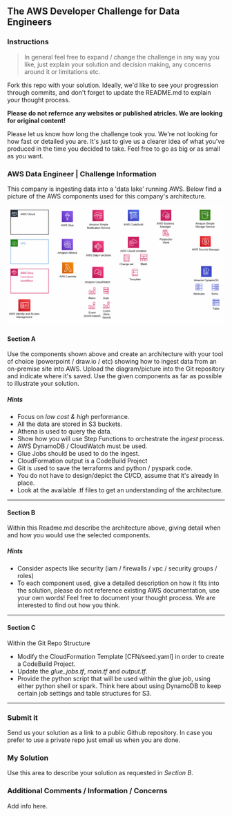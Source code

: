 ## The AWS Developer Challenge for Data Engineers
### Instructions

> In general feel free to expand / change the challenge in any way you like, just explain your solution and decision making, any concerns around it or limitations etc.

Fork this repo with your solution. Ideally, we'd like to see your progression through commits, and don't forget to update the README.md to explain your thought process.

**Please do not refernce any websites or published atricles. We are looking for original content!**

Please let us know how long the challenge took you. We're not looking for how fast or detailed you are. It's just to give us a clearer idea of what you've produced in the time you decided to take. Feel free to go as big or as small as you want.

### AWS Data Engineer | Challenge Information

This company is ingesting data into a 'data lake' running AWS. Below find a picture of the AWS components used for this company's architecture. 

![AWS-COMPONENTS](/media/awscp.png)

#### Section A
Use the components shown above and create an architecture with your tool of choice (powerpoint / draw.io / etc) showing how to ingest data from an on-premise site into AWS. Upload the diagram/picture into the Git repository and indicate where it's saved. Use the given components as far as possible to illustrate your solution.

##### Hints
* Focus on *low cost & high* performance.
* All the data are stored in S3 buckets.
* Athena is used to query the data.
* Show how you will use Step Functions to orchestrate the *ingest* process.
* AWS DynamoDB / CloudWatch must be used.
* Glue Jobs should be used to do the ingest.
* CloudFormation output is a CodeBuild Project
* Git is used to save the terraforms and python / pyspark code.
* You do not have to design/depict the CI/CD, assume that it's already in place.
* Look at the available .tf files to get an understanding of the architecture.
___

#### Section B
Within this Readme.md describe the architecture above, giving detail when and how you would use the selected components.
##### Hints
* Consider aspects like security (iam / firewalls / vpc / security groups / roles)
* To each component used, give a detailed description on how it fits into the solution, please do not reference existing AWS documentation, use your own words! Feel free to document your thought process. We are interested to find out how you think.
___

#### Section C
Within the Git Repo Structure
* Modify the CloudFormation Template [CFN/seed.yaml] in order to create a CodeBuild Project.
* Update the _glue_jobs.tf_, _main.tf_ and _output.tf_. 
* Provide the python script that will be used within the glue job, using either python shell or spark. Think here about using DynamoDB to keep certain job settings and table structures for S3.
___

### Submit it

Send us your solution as a link to a public Github repository. In case you prefer to use a private repo just email us when you are done. 

### My Solution 
Use this area to describe your solution as requested in *_Section B_*. 


### Additional Comments / Information / Concerns
Add info here.
